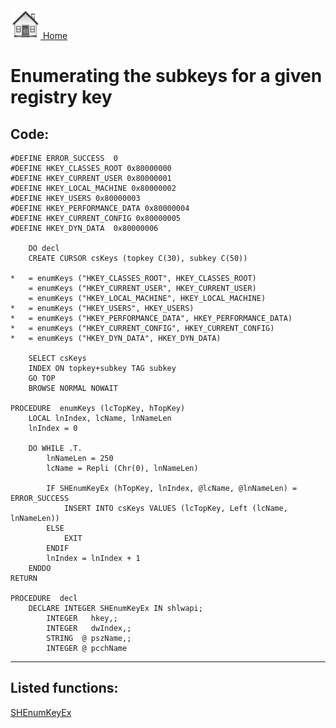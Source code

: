 [<img src="../images/home.png"> Home ](https://github.com/VFPX/Win32API)  

# Enumerating the subkeys for a given registry key

## Code:
```foxpro  
#DEFINE ERROR_SUCCESS  0
#DEFINE HKEY_CLASSES_ROOT 0x80000000
#DEFINE HKEY_CURRENT_USER 0x80000001
#DEFINE HKEY_LOCAL_MACHINE 0x80000002
#DEFINE HKEY_USERS 0x80000003
#DEFINE HKEY_PERFORMANCE_DATA 0x80000004
#DEFINE HKEY_CURRENT_CONFIG 0x80000005
#DEFINE HKEY_DYN_DATA  0x80000006

	DO decl
	CREATE CURSOR csKeys (topkey C(30), subkey C(50))
	
*	= enumKeys ("HKEY_CLASSES_ROOT", HKEY_CLASSES_ROOT)
	= enumKeys ("HKEY_CURRENT_USER", HKEY_CURRENT_USER)
	= enumKeys ("HKEY_LOCAL_MACHINE", HKEY_LOCAL_MACHINE)
*	= enumKeys ("HKEY_USERS", HKEY_USERS)
*	= enumKeys ("HKEY_PERFORMANCE_DATA", HKEY_PERFORMANCE_DATA)
*	= enumKeys ("HKEY_CURRENT_CONFIG", HKEY_CURRENT_CONFIG)
*	= enumKeys ("HKEY_DYN_DATA", HKEY_DYN_DATA)

	SELECT csKeys
	INDEX ON topkey+subkey TAG subkey
	GO TOP
	BROWSE NORMAL NOWAIT

PROCEDURE  enumKeys (lcTopKey, hTopKey)
	LOCAL lnIndex, lcName, lnNameLen
	lnIndex = 0

	DO WHILE .T.
		lnNameLen = 250
		lcName = Repli (Chr(0), lnNameLen)

		IF SHEnumKeyEx (hTopKey, lnIndex, @lcName, @lnNameLen) = ERROR_SUCCESS
			INSERT INTO csKeys VALUES (lcTopKey, Left (lcName, lnNameLen))
		ELSE
			EXIT
		ENDIF
		lnIndex = lnIndex + 1
	ENDDO
RETURN

PROCEDURE  decl
	DECLARE INTEGER SHEnumKeyEx IN shlwapi;
    	INTEGER   hkey,;
    	INTEGER   dwIndex,;
    	STRING  @ pszName,;
    	INTEGER @ pcchName  
```  
***  


## Listed functions:
[SHEnumKeyEx](../libraries/shlwapi/SHEnumKeyEx.md)  
